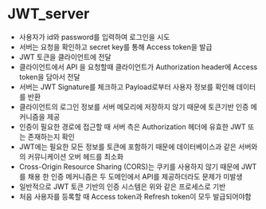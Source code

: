 # JWT_server
- 사용자가 id와 password를 입력하여 로그인을 시도
- 서버는 요청을 확인하고 secret key를 통해 Access token을 발급
- JWT 토큰을 클라이언트에 전달
- 클라이언트에서 API 을 요청할때  클라이언트가 Authorization header에 Access token을 담아서 전달
- 서버는 JWT Signature를 체크하고 Payload로부터 사용자 정보를 확인해 데이터를 반환
- 클라이언트의 로그인 정보를 서버 메모리에 저장하지 않기 때문에 토큰기반 인증 메커니즘을 제공
- 인증이 필요한 경로에 접근할 때 서버 측은 Authorization 헤더에 유효한 JWT 또는 존재하는지 확인
- JWT에는 필요한 모든 정보를 토큰에 포함하기 때문에 데이터베이스과 같은 서버와의 커뮤니케이션 오버 헤드를 최소화 
- Cross-Origin Resource Sharing (CORS)는 쿠키를 사용하지 않기 때문에 JWT를 채용 한 인증 메커니즘은 두 도메인에서 API를 제공하더라도 문제가 미발생
- 일반적으로 JWT 토큰 기반의 인증 시스템은 위와 같은 프로세스로 기반
- 처음 사용자를 등록할 때 Access token과 Refresh token이 모두 발급되어야함